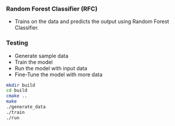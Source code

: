 ### Random Forest Classifier (RFC)
- Trains on the data and predicts the output using Random Forest Classifier.

### Testing
- Generate sample data
- Train the model
- Run the model with input data
- Fine-Tune the model with more data
```bash
mkdir build
cd build
cmake ..
make
./generate_data
./train
./run

```
